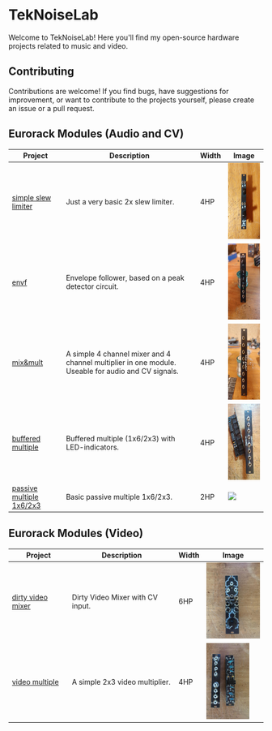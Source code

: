 # TekNoiseLab

Welcome to TekNoiseLab! Here you'll find my open-source hardware projects related to music and video.

## Contributing

Contributions are welcome! If you find bugs, have suggestions for improvement, or want to contribute to the projects yourself, please create an issue or a pull request.

## Eurorack Modules (Audio and CV)
| Project  | Description | Width | Image |
| ------------- | ------------- | ------------- | ------------- |
| [simple slew limiter](https://github.com/TekNoiseLab/simple-slew-limiter) | Just a very basic 2x slew limiter. | 4HP | <img src="https://github.com/TekNoiseLab/simple-slew-limiter/blob/main/Images/front.jpeg?raw=true" height="150"> |
| [envf](https://github.com/TekNoiseLab/envf) | Envelope follower, based on a peak detector circuit. | 4HP | <img src="https://github.com/TekNoiseLab/envf/blob/main/Images/front.jpeg?raw=true" height="150"> |
| [mix&mult](https://github.com/TekNoiseLab/mix-mult) | A simple 4 channel mixer and 4 channel multiplier in one module. Useable for audio and CV signals. | 4HP | <img src="https://github.com/TekNoiseLab/mix-mult/blob/main/Images/front.jpeg?raw=true" height="150"> |
| [buffered multiple](https://github.com/TekNoiseLab/buffered-multiple) | Buffered multiple (1x6/2x3) with LED-indicators. | 4HP | <img src="https://github.com/TekNoiseLab/buffered-multiple/blob/main/Images/buffered_multiple.jpeg?raw=true" height="150"> |
| [passive multiple 1x6/2x3](https://github.com/TekNoiseLab/passive-multiple-1x6-2x3/) | Basic passive multiple 1x6/2x3. | 2HP | <img src="https://github.com/TekNoiseLab/passive-multiple-1x6-2x3/blob/main/Images/passive_multiple.jpeg?raw=true" height="150"> |

## Eurorack Modules (Video)
| Project  | Description | Width | Image |
| ------------- | ------------- | ------------- | ------------- |
| [dirty video mixer](https://github.com/TekNoiseLab/dirty-video-mixer) | Dirty Video Mixer with CV input. | 6HP | <img src="https://github.com/TekNoiseLab/dirty-video-mixer/blob/main/Images/front.jpeg?raw=true" height="150"> |
| [video multiple](https://github.com/TekNoiseLab/video-multiple) | A simple 2x3 video multiplier. | 4HP | <img src="https://github.com/TekNoiseLab/video-multiple/blob/main/Images/front_back.jpeg?raw=true" height="150"> |


